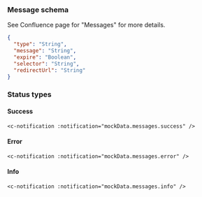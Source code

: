 ### Message schema

See Confluence page for "Messages" for more details.

````json
{
  "type": "String",
  "message": "String",
  "expire": "Boolean", 
  "selector": "String",
  "redirectUrl": "String"
}
````

### Status types

#### Success

```vue
<c-notification :notification="mockData.messages.success" />
```

#### Error

```vue
<c-notification :notification="mockData.messages.error" />
```

#### Info

```vue
<c-notification :notification="mockData.messages.info" />
```
